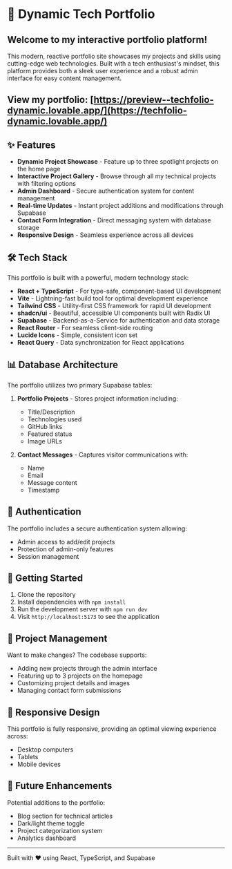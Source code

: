 
# 🚀 Dynamic Tech Portfolio

## Welcome to my interactive portfolio platform!

This modern, reactive portfolio site showcases my projects and skills using cutting-edge web technologies. Built with a tech enthusiast's mindset, this platform provides both a sleek user experience and a robust admin interface for easy content management.

## View my portfolio: [https://preview--techfolio-dynamic.lovable.app/](https://techfolio-dynamic.lovable.app/)

## ✨ Features

- **Dynamic Project Showcase** - Feature up to three spotlight projects on the home page
- **Interactive Project Gallery** - Browse through all my technical projects with filtering options
- **Admin Dashboard** - Secure authentication system for content management
- **Real-time Updates** - Instant project additions and modifications through Supabase
- **Contact Form Integration** - Direct messaging system with database storage
- **Responsive Design** - Seamless experience across all devices

## 🛠️ Tech Stack

This portfolio is built with a powerful, modern technology stack:

- **React + TypeScript** - For type-safe, component-based UI development
- **Vite** - Lightning-fast build tool for optimal development experience
- **Tailwind CSS** - Utility-first CSS framework for rapid UI development
- **shadcn/ui** - Beautiful, accessible UI components built with Radix UI
- **Supabase** - Backend-as-a-Service for authentication and data storage
- **React Router** - For seamless client-side routing
- **Lucide Icons** - Simple, consistent icon set
- **React Query** - Data synchronization for React applications

## 📊 Database Architecture

The portfolio utilizes two primary Supabase tables:

1. **Portfolio Projects** - Stores project information including:
   - Title/Description
   - Technologies used
   - GitHub links
   - Featured status
   - Image URLs

2. **Contact Messages** - Captures visitor communications with:
   - Name
   - Email
   - Message content
   - Timestamp

## 🔐 Authentication

The portfolio includes a secure authentication system allowing:
- Admin access to add/edit projects
- Protection of admin-only features
- Session management

## 🚀 Getting Started

1. Clone the repository
2. Install dependencies with `npm install`
3. Run the development server with `npm run dev`
4. Visit `http://localhost:5173` to see the application

## 📝 Project Management

Want to make changes? The codebase supports:

- Adding new projects through the admin interface
- Featuring up to 3 projects on the homepage
- Customizing project details and images
- Managing contact form submissions

## 📱 Responsive Design

This portfolio is fully responsive, providing an optimal viewing experience across:
- Desktop computers
- Tablets
- Mobile devices

## 🔄 Future Enhancements

Potential additions to the portfolio:
- Blog section for technical articles
- Dark/light theme toggle
- Project categorization system
- Analytics dashboard

---

Built with ❤️ using React, TypeScript, and Supabase
